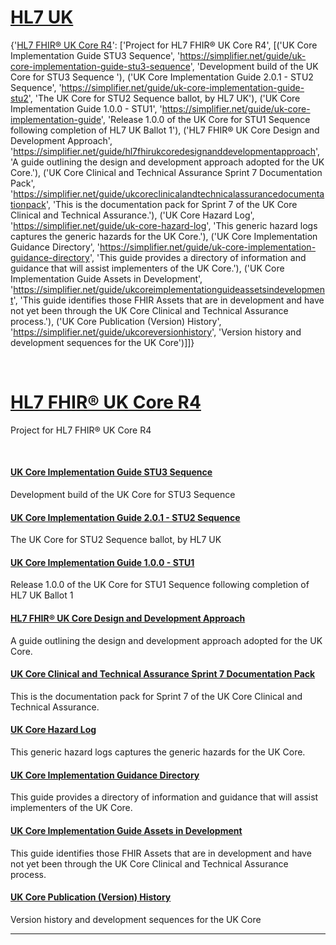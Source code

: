 
<div class="container-nhs-pale-grey">

# <a href="https://simplifier.net/organization/hl7uk">HL7 UK</a>
{'<a href=https://simplifier.net/HL7FHIRUKCoreR4>HL7 FHIR® UK Core R4</a>': ['Project for HL7 FHIR® UK Core  R4', [('UK Core Implementation Guide STU3 Sequence', 'https://simplifier.net/guide/uk-core-implementation-guide-stu3-sequence', 'Development build of the UK Core for STU3 Sequence '), ('UK Core Implementation Guide 2.0.1 - STU2 Sequence', 'https://simplifier.net/guide/uk-core-implementation-guide-stu2', 'The UK Core for STU2 Sequence ballot, by HL7 UK'), ('UK Core Implementation Guide 1.0.0 - STU1', 'https://simplifier.net/guide/uk-core-implementation-guide', 'Release 1.0.0 of the UK Core for STU1 Sequence following completion of HL7 UK Ballot 1'), ('HL7 FHIR® UK Core Design and Development Approach', 'https://simplifier.net/guide/hl7fhirukcoredesignanddevelopmentapproach', 'A guide outlining the design and development approach adopted for the UK Core.'), ('UK Core Clinical and Technical Assurance Sprint 7 Documentation Pack', 'https://simplifier.net/guide/ukcoreclinicalandtechnicalassurancedocumentationpack', 'This is the documentation pack for Sprint 7 of the UK Core Clinical and Technical Assurance.'), ('UK Core Hazard Log', 'https://simplifier.net/guide/uk-core-hazard-log', 'This generic hazard logs captures the generic hazards for the UK Core.'), ('UK Core Implementation Guidance Directory', 'https://simplifier.net/guide/uk-core-implementation-guidance-directory', 'This guide provides a directory of information and guidance that will assist implementers of the UK Core.'), ('UK Core Implementation Guide Assets in Development', 'https://simplifier.net/guide/ukcoreimplementationguideassetsindevelopment', 'This guide identifies those FHIR Assets that are in development and have not yet been through the UK Core Clinical and Technical Assurance process.'), ('UK Core Publication (Version) History', 'https://simplifier.net/guide/ukcoreversionhistory', 'Version history and development sequences for the UK Core')]]}

</div>
<br>

<div class="container-nhs-pale-grey">

# <a href=https://simplifier.net/HL7FHIRUKCoreR4>HL7 FHIR® UK Core R4</a>
Project for HL7 FHIR® UK Core  R4

</div>
<br>

<div class="col-grid">
    

<div class="col-grid-content">
<div class="col-grid-body">
    <h4 class="col-grid-title"><b><a href="https://simplifier.net/guide/uk-core-implementation-guide-stu3-sequence">UK Core Implementation Guide STU3 Sequence</a></b></h4>
    <p class="col-grid-text">Development build of the UK Core for STU3 Sequence </p>
</div>
</div>


<div class="col-grid-content">
<div class="col-grid-body">
    <h4 class="col-grid-title"><b><a href="https://simplifier.net/guide/uk-core-implementation-guide-stu2">UK Core Implementation Guide 2.0.1 - STU2 Sequence</a></b></h4>
    <p class="col-grid-text">The UK Core for STU2 Sequence ballot, by HL7 UK</p>
</div>
</div>


<div class="col-grid-content">
<div class="col-grid-body">
    <h4 class="col-grid-title"><b><a href="https://simplifier.net/guide/uk-core-implementation-guide">UK Core Implementation Guide 1.0.0 - STU1</a></b></h4>
    <p class="col-grid-text">Release 1.0.0 of the UK Core for STU1 Sequence following completion of HL7 UK Ballot 1</p>
</div>
</div>


<div class="col-grid-content">
<div class="col-grid-body">
    <h4 class="col-grid-title"><b><a href="https://simplifier.net/guide/hl7fhirukcoredesignanddevelopmentapproach">HL7 FHIR® UK Core Design and Development Approach</a></b></h4>
    <p class="col-grid-text">A guide outlining the design and development approach adopted for the UK Core.</p>
</div>
</div>


<div class="col-grid-content">
<div class="col-grid-body">
    <h4 class="col-grid-title"><b><a href="https://simplifier.net/guide/ukcoreclinicalandtechnicalassurancedocumentationpack">UK Core Clinical and Technical Assurance Sprint 7 Documentation Pack</a></b></h4>
    <p class="col-grid-text">This is the documentation pack for Sprint 7 of the UK Core Clinical and Technical Assurance.</p>
</div>
</div>


<div class="col-grid-content">
<div class="col-grid-body">
    <h4 class="col-grid-title"><b><a href="https://simplifier.net/guide/uk-core-hazard-log">UK Core Hazard Log</a></b></h4>
    <p class="col-grid-text">This generic hazard logs captures the generic hazards for the UK Core.</p>
</div>
</div>


<div class="col-grid-content">
<div class="col-grid-body">
    <h4 class="col-grid-title"><b><a href="https://simplifier.net/guide/uk-core-implementation-guidance-directory">UK Core Implementation Guidance Directory</a></b></h4>
    <p class="col-grid-text">This guide provides a directory of information and guidance that will assist implementers of the UK Core.</p>
</div>
</div>


<div class="col-grid-content">
<div class="col-grid-body">
    <h4 class="col-grid-title"><b><a href="https://simplifier.net/guide/ukcoreimplementationguideassetsindevelopment">UK Core Implementation Guide Assets in Development</a></b></h4>
    <p class="col-grid-text">This guide identifies those FHIR Assets that are in development and have not yet been through the UK Core Clinical and Technical Assurance process.</p>
</div>
</div>


<div class="col-grid-content">
<div class="col-grid-body">
    <h4 class="col-grid-title"><b><a href="https://simplifier.net/guide/ukcoreversionhistory">UK Core Publication (Version) History</a></b></h4>
    <p class="col-grid-text">Version history and development sequences for the UK Core</p>
</div>
</div>

</div>

---

